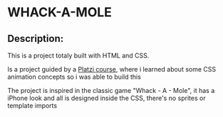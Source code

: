# WHACK-A-MOLE
## Description:
This is a project totaly built with HTML and CSS.

Is a project guided by a [Platzi course](https://platzi.com/cursos/animaciones-css/), where i learned about some CSS animation concepts so i was able to build this

The project is inspired in the classic game "Whack - A - Mole", it has a iPhone look and all is designed inside the CSS, there's no sprites or template imports
